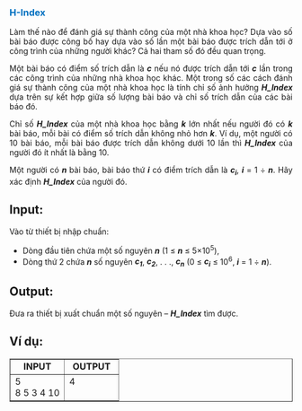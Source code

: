 <div class="problem_description" id="problem_description">
			<h3 style="text-align:justify"><strong><span style="color:#0070c0">H-Index</span></strong></h3>

<p style="text-align:justify">Làm thế nào để đánh giá sự thành công của một nhà khoa học?&nbsp;Dựa vào số bài báo được công bố hay dựa vào số lần một bài báo được trích dẫn tới ở công trình của những người khác? Cả hai tham số đó đều quan trọng.</p>

<p style="text-align:justify">Một bài báo có điểm số trích dẫn là <strong><em>c</em></strong> nếu nó được trích dẫn tới <strong><em>c</em></strong> lần trong các công trình của những nhà khoa học khác. Một trong số các cách đánh giá sự thành công của một nhà khoa học là tính chỉ số ảnh hưởng <strong><em>H_Index</em></strong> dựa trên sự kết hợp giữa số lượng bài báo và chỉ số trích dẫn của các bài báo đó.</p>

<p style="text-align:justify">Chỉ số <strong><em>H_Index</em></strong><em>&nbsp;</em>của một nhà khoa học bằng <strong><em>k</em></strong> lớn nhất nếu người đó có <strong><em>k</em></strong> bài báo, mỗi bài có điểm số trích dẫn không nhỏ hơn <strong><em>k</em></strong>. Ví dụ, một người có 10 bài báo, mỗi bài báo được trích dẫn không dưới 10 lần thì <strong><em>H_Index</em></strong> của người đó ít nhất là bằng 10.</p>

<p style="text-align:justify">Một người có <strong><em>n</em></strong> bài báo, bài báo thứ <strong><em>i</em></strong> có điểm trích dẫn là <strong><em>c<sub>i</sub></em></strong>, <strong><em>i</em></strong> = 1 ÷ <strong><em>n</em></strong>. Hãy xác định <strong><em>H_Index</em></strong> của người đó.</p>

<h2>Input:</h2>

<p style="text-align:justify">Vào từ thiết bị nhập chuẩn:</p>

<ul>
	<li style="text-align:justify">Dòng đầu tiên chứa một số nguyên <strong><em>n</em></strong> (1 ≤ <strong><em>n</em></strong> ≤ 5×10<sup>5</sup>),</li>
	<li style="text-align:justify">Dòng thứ 2 chứa <strong><em>n</em></strong> số nguyên <strong><em>c<sub>1</sub></em></strong>, <strong><em>c<sub>2</sub></em></strong>, . . ., <strong><em>c<sub>n</sub></em></strong> (0 ≤ <strong><em>c<sub>i</sub></em></strong> ≤ 10<sup>6</sup>, <strong><em>i</em></strong> = 1 ÷ <strong><em>n</em></strong>).</li>
</ul>

<h2>Output:</h2>

<p style="text-align:justify">Đưa ra thiết bị xuất chuẩn một số nguyên – <strong><em>H_Index</em></strong> tìm được.</p>

<h2>Ví dụ:</h2>

<table border="1" cellpadding="1" cellspacing="1" style="width:100%">
	<tbody>
		<tr>
			<td style="text-align:center; vertical-align:top; width:50%"><strong>INPUT</strong></td>
			<td style="text-align:center; vertical-align:top; width:50%"><strong>OUTPUT</strong></td>
		</tr>
		<tr>
			<td style="vertical-align:top; width:50%">5<br>
             8 5 3 4 10<br>
             </td>
			<td style="vertical-align:top; width:50%">4</td>
		</tr>
	</tbody>
</table>